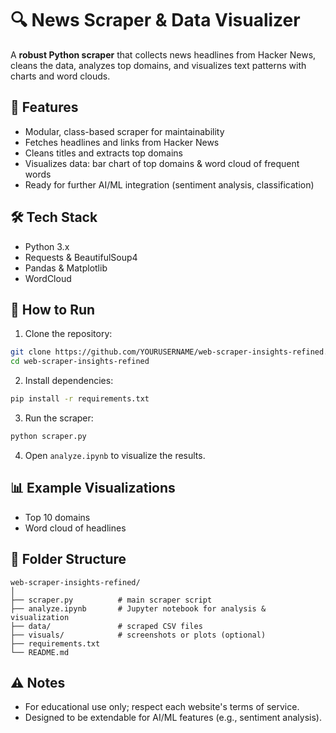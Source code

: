 # 🔍 News Scraper & Data Visualizer

A **robust Python scraper** that collects news headlines from Hacker News, cleans the data, analyzes top domains, and visualizes text patterns with charts and word clouds.

## 🧩 Features
- Modular, class-based scraper for maintainability
- Fetches headlines and links from Hacker News
- Cleans titles and extracts top domains
- Visualizes data: bar chart of top domains & word cloud of frequent words
- Ready for further AI/ML integration (sentiment analysis, classification)

## 🛠️ Tech Stack
- Python 3.x
- Requests & BeautifulSoup4
- Pandas & Matplotlib
- WordCloud

## 🚀 How to Run

1. Clone the repository:
```bash
git clone https://github.com/YOURUSERNAME/web-scraper-insights-refined.git
cd web-scraper-insights-refined
```
2. Install dependencies:
```bash
pip install -r requirements.txt
```
3. Run the scraper:
```bash
python scraper.py
```
4. Open `analyze.ipynb` to visualize the results.

## 📊 Example Visualizations

- Top 10 domains
- Word cloud of headlines

## 📂 Folder Structure
```
web-scraper-insights-refined/
│
├── scraper.py          # main scraper script
├── analyze.ipynb       # Jupyter notebook for analysis & visualization
├── data/               # scraped CSV files
├── visuals/            # screenshots or plots (optional)
├── requirements.txt
└── README.md
```

## ⚠️ Notes
- For educational use only; respect each website's terms of service.
- Designed to be extendable for AI/ML features (e.g., sentiment analysis).


